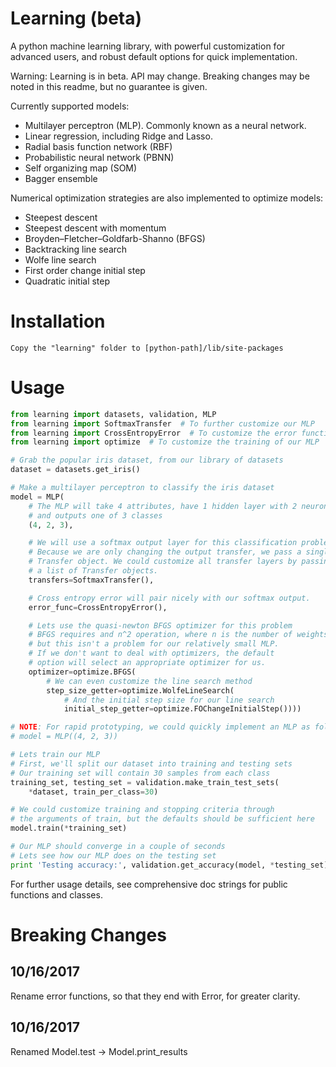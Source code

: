 # Learning (beta)
A python machine learning library, with powerful customization for advanced users, and robust default options for quick implementation.

Warning: Learning is in beta. API may change. Breaking changes may be noted in this readme, but no guarantee is given.

Currently supported models:

* Multilayer perceptron (MLP). Commonly known as a neural network.
* Linear regression, including Ridge and Lasso.
* Radial basis function network (RBF)
* Probabilistic neural network (PBNN)
* Self organizing map (SOM)
* Bagger ensemble

Numerical optimization strategies are also implemented to optimize models:

* Steepest descent
* Steepest descent with momentum
* Broyden–Fletcher–Goldfarb-Shanno (BFGS)
* Backtracking line search
* Wolfe line search
* First order change initial step
* Quadratic initial step

# Installation
    Copy the "learning" folder to [python-path]/lib/site-packages

# Usage
```python
from learning import datasets, validation, MLP
from learning import SoftmaxTransfer  # To further customize our MLP
from learning import CrossEntropyError  # To customize the error function of our MLP
from learning import optimize  # To customize the training of our MLP

# Grab the popular iris dataset, from our library of datasets
dataset = datasets.get_iris()

# Make a multilayer perceptron to classify the iris dataset
model = MLP(
    # The MLP will take 4 attributes, have 1 hidden layer with 2 neurons,
    # and outputs one of 3 classes
    (4, 2, 3),

    # We will use a softmax output layer for this classification problem
    # Because we are only changing the output transfer, we pass a single
    # Transfer object. We could customize all transfer layers by passing
    # a list of Transfer objects.
    transfers=SoftmaxTransfer(),

    # Cross entropy error will pair nicely with our softmax output.
    error_func=CrossEntropyError(),

    # Lets use the quasi-newton BFGS optimizer for this problem
    # BFGS requires and n^2 operation, where n is the number of weights,
    # but this isn't a problem for our relatively small MLP.
    # If we don't want to deal with optimizers, the default
    # option will select an appropriate optimizer for us.
    optimizer=optimize.BFGS(
        # We can even customize the line search method
        step_size_getter=optimize.WolfeLineSearch(
            # And the initial step size for our line search
            initial_step_getter=optimize.FOChangeInitialStep())))

# NOTE: For rapid prototyping, we could quickly implement an MLP as follows
# model = MLP((4, 2, 3))

# Lets train our MLP
# First, we'll split our dataset into training and testing sets
# Our training set will contain 30 samples from each class
training_set, testing_set = validation.make_train_test_sets(
    *dataset, train_per_class=30)

# We could customize training and stopping criteria through
# the arguments of train, but the defaults should be sufficient here
model.train(*training_set)

# Our MLP should converge in a couple of seconds
# Lets see how our MLP does on the testing set
print 'Testing accuracy:', validation.get_accuracy(model, *testing_set)
```

For further usage details, see comprehensive doc strings for public functions and classes.

# Breaking Changes
## 10/16/2017
Rename error functions, so that they end with Error, for greater clarity.

## 10/16/2017
Renamed Model.test -> Model.print_results